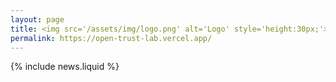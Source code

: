 ```yaml
---
layout: page
title: <img src='/assets/img/logo.png' alt='Logo' style='height:30px;'>
permalink: https://open-trust-lab.vercel.app/
---
```


{% include news.liquid %}
